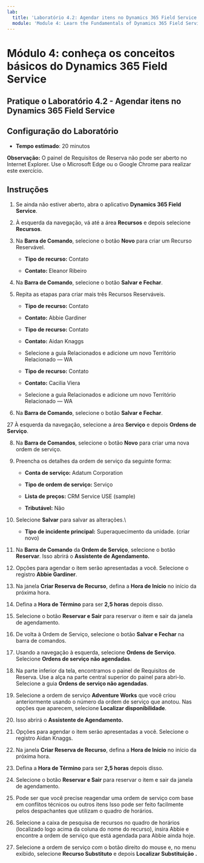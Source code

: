 ```yaml
---
lab:
  title: 'Laboratório 4.2: Agendar itens no Dynamics 365 Field Service'
  module: 'Module 4: Learn the Fundamentals of Dynamics 365 Field Service'
---
```


<a name="module-4-learn-the-fundamentals-of-dynamics-365-field-service"></a>Módulo 4: conheça os conceitos básicos do Dynamics 365 Field Service
========================

## <a name="practice-lab-42---schedule-items-in-dynamics-365-field-service"></a>Pratique o Laboratório 4.2 - Agendar itens no Dynamics 365 Field Service

## <a name="lab-setup"></a>Configuração do Laboratório

  - **Tempo estimado**: 20 minutos

  **Observação:** O painel de Requisitos de Reserva não pode ser aberto no Internet Explorer. Use o Microsoft Edge ou o Google Chrome para realizar este exercício.
  
## <a name="instructions"></a>Instruções

1. Se ainda não estiver aberto, abra o aplicativo **Dynamics 365 Field Service**. 

2. À esquerda da navegação, vá até a área **Recursos** e depois selecione **Recursos**.

3. Na **Barra de Comando**, selecione o botão **Novo** para criar um Recurso Reservável.

    - **Tipo de recurso:** Contato

    - **Contato:** Eleanor Ribeiro

4. Na **Barra de Comando**, selecione o botão **Salvar e Fechar**.

5. Repita as etapas para criar mais três Recursos Reserváveis.

    - **Tipo de recurso:** Contato

    - **Contato:** Abbie Gardiner


    - **Tipo de recurso:** Contato

    - **Contato:** Aidan Knaggs
    
    - Selecione a guia Relacionados e adicione um novo Território Relacionado — WA


    - **Tipo de recurso:** Contato

    - **Contato:** Cacilia Viera
    
    - Selecione a guia Relacionados e adicione um novo Território Relacionado — WA


6. Na **Barra de Comando**, selecione o botão **Salvar e Fechar**.

27 À esquerda da navegação, selecione a área **Serviço** e depois **Ordens de Serviço**.

8. Na **Barra de Comandos**, selecione o botão **Novo** para criar uma nova ordem de serviço.

9. Preencha os detalhes da ordem de serviço da seguinte forma:

    - **Conta de serviço:** Adatum Corporation

    - **Tipo de ordem de serviço:** Serviço

    - **Lista de preços:** CRM Service USE (sample)

    - **Tributável:** Não

10. Selecione **Salvar** para salvar as alterações.\

    - **Tipo de incidente principal:** Superaquecimento da unidade. (criar novo)

11. Na **Barra de Comando** da **Ordem de Serviço**, selecione o botão **Reservar**. Isso abrirá o **Assistente de Agendamento.** 

12. Opções para agendar o item serão apresentadas a você. Selecione o registro **Abbie Gardiner**.

13. Na janela **Criar Reserva de Recurso**, defina a **Hora de Início** no início da próxima hora.

14. Defina a **Hora de Término** para ser **2,5 horas** depois disso. 

15. Selecione o botão **Reservar e Sair** para reservar o item e sair da janela de agendamento. 

16. De volta à Ordem de Serviço, selecione o botão **Salvar e Fechar** na barra de comandos. 

17. Usando a navegação à esquerda, selecione **Ordens de Serviço**. Selecione **Ordens de serviço não agendadas**.

18. Na parte inferior da tela, encontramos o painel de Requisitos de Reserva. Use a alça na parte central superior do painel para abri-lo. Selecione a guia **Ordens de serviço não agendadas**.

19. Selecione a ordem de serviço **Adventure Works** que você criou anteriormente usando o número da ordem de serviço que anotou. Nas opções que aparecem, selecione **Localizar disponibilidade**. 

20. Isso abrirá o **Assistente de Agendamento.** 

21. Opções para agendar o item serão apresentadas a você. Selecione o registro Aidan Knaggs.

22. Na janela **Criar Reserva de Recurso**, defina a **Hora de Início** no início da próxima hora.

23. Defina a **Hora de Término** para ser **2,5 horas** depois disso. 

24. Selecione o botão **Reservar e Sair** para reservar o item e sair da janela de agendamento. 

25. Pode ser que você precise reagendar uma ordem de serviço com base em conflitos técnicos ou outros itens Isso pode ser feito facilmente pelos despachantes que utilizam o quadro de horários. 

26. Selecione a caixa de pesquisa de recursos no quadro de horários (localizado logo acima da coluna do nome do recurso), insira Abbie e encontre a ordem de serviço que está agendada para Abbie ainda hoje. 

27. Selecione a ordem de serviço com o botão direito do mouse e, no menu exibido, selecione **Recurso Substituto** e depois **Localizar Substituição** **.**

